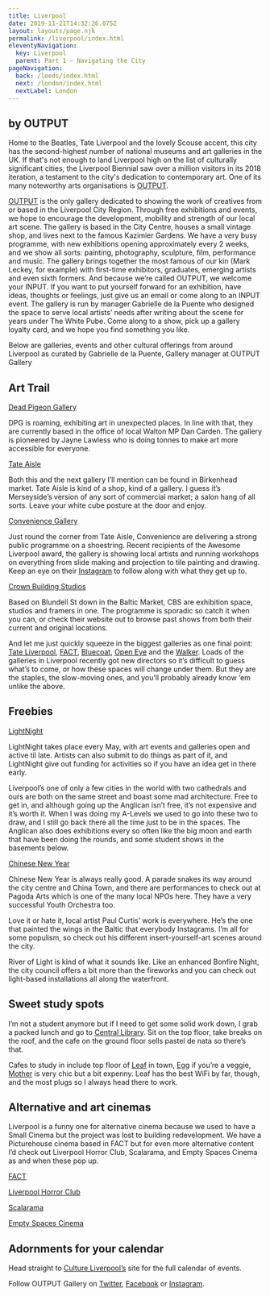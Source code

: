 ```yaml
---
title: Liverpool
date: 2019-11-21T14:32:26.075Z
layout: layouts/page.njk
permalink: /liverpool/index.html
eleventyNavigation:
  key: Liverpool
  parent: Part 1 – Navigating the City
pageNavigation:
  back: /leeds/index.html
  next: /london/index.html
  nextLabel: London
---
```

## by OUTPUT

Home to the Beatles, Tate Liverpool and the lovely Scouse accent, this city has the second-highest number of national museums and art galleries in the UK. If that's not enough to land Liverpool high on the list of culturally significant cities, the Liverpool Biennial saw over a million visitors in its 2018 iteration, a testament to the city's dedication to contemporary art. One of its many noteworthy arts organisations is [OUTPUT](https://www.artrabbit.com/organisations/output-gallery).

[OUTPUT](https://www.artrabbit.com/organisations/output-gallery) is the only gallery dedicated to showing the work of creatives from or based in the Liverpool City Region. Through free exhibitions and events, we hope to encourage the development, mobility and strength of our local art scene. The gallery is based in the City Centre, houses a small vintage shop, and lives next to the famous Kazimier Gardens. We have a very busy programme, with new exhibitions opening approximately every 2 weeks, and we show all sorts: painting, photography, sculpture, film, performance and music. The gallery brings together the most famous of our kin (Mark Leckey, for example) with first-time exhibitors, graduates, emerging artists and even sixth formers. And because we’re called OUTPUT, we welcome your INPUT. If you want to put yourself forward for an exhibition, have ideas, thoughts or feelings, just give us an email or come along to an INPUT event. The gallery is run by manager Gabrielle de la Puente who designed the space to serve local artists’ needs after writing about the scene for years under The White Pube. Come along to a show, pick up a gallery loyalty card, and we hope you find something you like. 

Below are galleries, events and other cultural offerings from around Liverpool as curated by Gabrielle de la Puente, Gallery manager at OUTPUT Gallery

## Art Trail

[Dead Pigeon Gallery](https://www.artrabbit.com/organisations/dead-pigeon-gallery)

DPG is roaming, exhibiting art in unexpected places. In line with that, they are currently based in the office of local Walton MP Dan Carden. The gallery is pioneered by Jayne Lawless who is doing tonnes to make art more accessible for everyone. 

[Tate Aisle ](https://www.artrabbit.com/organisations/tate-aisle-gallery)

Both this and the next gallery I’ll mention can be found in Birkenhead market. Tate Aisle is kind of a shop, kind of a gallery. I guess it’s Merseyside’s version of any sort of commercial market; a salon hang of all sorts. Leave your white cube posture at the door and enjoy. 

[Convenience Gallery ](https://www.artrabbit.com/organisations/convenience-gallery)

Just round the corner from Tate Aisle, Convenience are delivering a strong public programme on a shoestring. Recent recipients of the Awesome Liverpool award, the gallery is showing local artists and running workshops on everything from slide making and projection to tile painting and drawing. Keep an eye on their [Instagram](https://www.instagram.com/conveniencesse/) to follow along with what they get up to. 

[Crown Building Studios](https://www.artrabbit.com/organisations/cbs-gallery)

Based on Blundell St down in the Baltic Market, CBS are exhibition space, studios and framers in one. The programme is sporadic so catch it when you can, or check their website out to browse past shows from both their current and original locations. 

And let me just quickly squeeze in the biggest galleries as one final point: [Tate Liverpool](https://www.artrabbit.com/organisations/tate-liverpool), [FACT](https://www.artrabbit.com/organisations/fact), [Bluecoat](https://www.artrabbit.com/organisations/bluecoat-display-centre), [Open Eye](https://www.artrabbit.com/organisations/open-eye-gallery) and the [Walker](https://www.artrabbit.com/organisations/walker-art-gallery). Loads of the galleries in Liverpool recently got new directors so it’s difficult to guess what’s to come, or how these spaces will change under them. But they are the staples, the slow-moving ones, and you’ll probably already know ‘em unlike the above. 

## Freebies

[LightNight](http://lightnightliverpool.co.uk/)

LightNight takes place every May, with art events and galleries open and active til late. Artists can also submit to do things as part of it, and LightNight give out funding for activities so if you have an idea get in there early. 

Liverpool’s one of only a few cities in the world with two cathedrals and ours are both on the same street and boast some mad architecture. Free to get in, and although going up the Anglican isn’t free, it’s not expensive and it’s worth it. When I was doing my A-Levels we used to go into these two to draw, and I still go back there all the time just to be in the spaces. The Anglican also does exhibitions every so often like the big moon and earth that have been doing the rounds, and some student shows in the basements below. 

[Chinese New Year](https://www.cultureliverpool.co.uk/cny/)

Chinese New Year is always really good. A parade snakes its way around the city centre and China Town, and there are performances to check out at Pagoda Arts which is one of the many local NPOs here. They have a very successful Youth Orchestra too. 

Love it or hate it, local artist Paul Curtis’ work is everywhere. He’s the one that painted the wings in the Baltic that everybody Instagrams. I’m all for some populism, so check out his different insert-yourself-art scenes around the city. 

River of Light is kind of what it sounds like. Like an enhanced Bonfire Night, the city council offers a bit more than the fireworks and you can check out light-based installations all along the waterfront.  

## 

## Sweet study spots

I’m not a student anymore but if I need to get some solid work down, I grab a packed lunch and go to [Central Library](https://liverpool.gov.uk/libraries/find-a-library/central-library/). Sit on the top floor, take breaks on the roof, and the cafe on the ground floor sells pastel de nata so there’s that. 

Cafes to study in include top floor of [Leaf](https://thisisleaf.co.uk/) in town, [Egg](https://www.facebook.com/officialeggcafe/) if you’re a veggie, [Mother](https://www.motherespresso.co.uk/) is very chic but a bit expenny. Leaf has the best WiFi by far, though, and the most plugs so I always head there to work. 

## Alternative and art cinemas

Liverpool is a funny one for alternative cinema because we used to have a Small Cinema but the project was lost to building redevelopment. We have a Picturehouse cinema based in FACT but for even more alternative content I’d check out Liverpool Horror Club, Scalarama, and Empty Spaces Cinema as and when these pop up. 

[FACT](https://www.artrabbit.com/organisations/fact)

[Liverpool Horror Club](https://liverpoolhorrorclub.co.uk/)

[Scalarama](https://scalarama.com/liverpool/)

[Empty Spaces Cinema](http://emptyspacescinema.com/)

## Adornments for your calendar

Head straight to [Culture Liverpool’s](https://www.cultureliverpool.co.uk/events/) site for the full calendar of events. 

Follow OUTPUT Gallery on [Twitter](http://twitter.com/@outputgallery), [Facebook](http://facebook.com/outputgallery) or [Instagram](http://instagram.com/@outputgallery).

